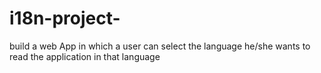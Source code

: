# i18n-project-
build a  web App in  which a user can select the language he/she wants to read the application in  that language
